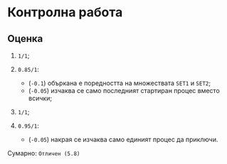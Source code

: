 # Контролна работа

## Оценка

1. `1/1`;

2. `0.85/1`:
    * (`-0.1`) объркана е поредността на множествата `SET1` и `SET2`;
    * (`-0.05`) изчаква се само последният стартиран процес вместо всички;

3. `1/1`;

4. `0.95/1`:
    * (`-0.05`) накрая се изчаква само единият процес да приключи.

Сумарно: `Отличен (5.8)`